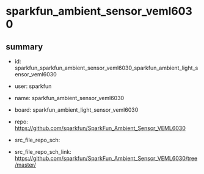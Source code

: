# sparkfun_ambient_sensor_veml6030
 
## summary 
* id: sparkfun_sparkfun_ambient_sensor_veml6030_sparkfun_ambient_light_sensor_veml6030
* user: sparkfun
* name: sparkfun_ambient_sensor_veml6030
* board: sparkfun_ambient_light_sensor_veml6030
* repo: https://github.com/sparkfun/SparkFun_Ambient_Sensor_VEML6030



* src_file_repo_sch: 
* src_file_repo_sch_link: https://github.com/sparkfun/SparkFun_Ambient_Sensor_VEML6030/tree/master/






